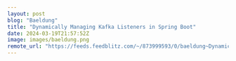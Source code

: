 ```yaml
---
layout: post
blog: "Baeldung"
title: "Dynamically Managing Kafka Listeners in Spring Boot"
date: 2024-03-19T21:57:52Z
image: images/baeldung.png
remote_url: "https://feeds.feedblitz.com/~/873999593/0/baeldung~Dynamically-Managing-Kafka-Listeners-in-Spring-Boot"
---
```

